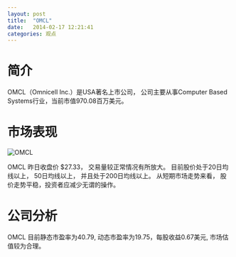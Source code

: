```yaml
---
layout: post
title:  "OMCL"
date:   2014-02-17 12:21:41
categories: 观点
---
```


# 简介
OMCL（Omnicell Inc.）是USA著名上市公司，
公司主要从事Computer Based Systems行业，当前市值970.08百万美元。

# 市场表现

![OMCL](http://finviz.com/chart.ashx?t=OMCL&ty=c&ta=1&p=d&s=l)

OMCL 昨日收盘价 $27.33，
交易量较正常情况有所放大。
目前股价处于20日均线以上，
50日均线以上，
并且处于200日均线以上。
从短期市场走势来看，
股价走势平稳，投资者应减少无谓的操作。

# 公司分析
OMCL 目前静态市盈率为40.79, 动态市盈率为19.75，每股收益0.67美元,
市场估值较为合理。
